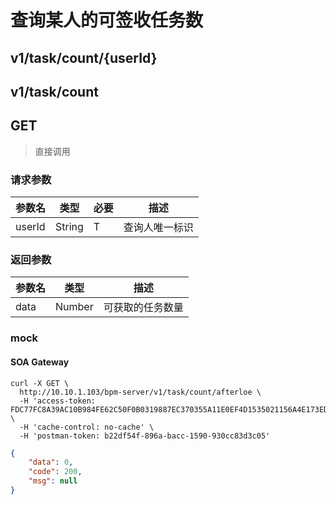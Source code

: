 # 查询某人的可签收任务数

## v1/task/count/{userId}
## v1/task/count
## GET

> 直接调用

### 请求参数

参数名 | 类型 | 必要 | 描述
------ | ---- | ---- | ----
userId | String | T | 查询人唯一标识

### 返回参数

参数名 | 类型 | 描述
------ | ---- | ----
data | Number | 可获取的任务数量

### mock

#### SOA Gateway

```sbtshell
curl -X GET \
  http://10.10.1.103/bpm-server/v1/task/count/afterloe \
  -H 'access-token: FDC77FC8A39AC10B984FE62C50F0B0319887EC370355A11E0EF4D1535021156A4E173EDE44761A4EA4AA6B215B2A8AD9' \
  -H 'cache-control: no-cache' \
  -H 'postman-token: b22df54f-896a-bacc-1590-930cc83d3c05'
```

```json
{
    "data": 0,
    "code": 200,
    "msg": null
}
```
